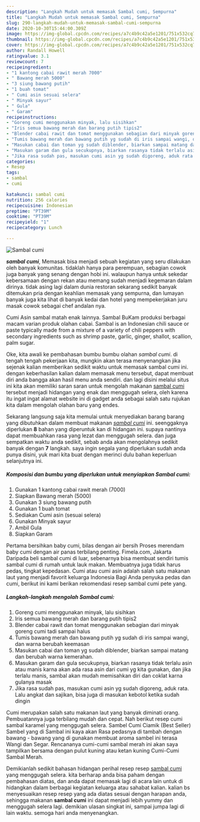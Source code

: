 ```yaml
---
description: "Langkah Mudah untuk memasak Sambal cumi, Sempurna"
title: "Langkah Mudah untuk memasak Sambal cumi, Sempurna"
slug: 290-langkah-mudah-untuk-memasak-sambal-cumi-sempurna
date: 2020-10-30T15:44:00.309Z
image: https://img-global.cpcdn.com/recipes/a7c4b9c42a5e1201/751x532cq70/sambal-cumi-foto-resep-utama.jpg
thumbnail: https://img-global.cpcdn.com/recipes/a7c4b9c42a5e1201/751x532cq70/sambal-cumi-foto-resep-utama.jpg
cover: https://img-global.cpcdn.com/recipes/a7c4b9c42a5e1201/751x532cq70/sambal-cumi-foto-resep-utama.jpg
author: Randall Howell
ratingvalue: 3.1
reviewcount: 7
recipeingredient:
- "1 kantong cabai rawit merah 7000"
- " Bawang merah 5000"
- "3 siung bawang putih"
- "1 buah tomat"
- " Cumi asin sesuai selera"
- " Minyak sayur"
- " Gula"
- " Garam"
recipeinstructions:
- "Goreng cumi menggunakan minyak, lalu sisihkan"
- "Iris semua bawang merah dan barang putih tipis2"
- "Blender cabai rawit dan tomat menggunakan sebagian dari minyak goreng cumi tadi sampai halus"
- "Tumis bawang merah dan bawang putih yg sudah di iris sampai wangi, dan warna berubah keemasan"
- "Masukan cabai dan toman yg sudah diblender, biarkan sampai matang dan berubah warna kemerahan."
- "Masukan garam dan gula secukupnya, biarkan rasanya tidak terlalu asin atau manis karna akan ada rasa asin dari cumi yg kita gunakan, dan jika terlalu manis, sambal akan mudah memisahkan diri dan coklat karna gulanya masak"
- "Jika rasa sudah pas, masukan cumi asin yg sudah digoreng, aduk rata. Lalu angkat dan sajikan, bisa juga di masukan kebotol ketika sudah dingin"
categories:
- Resep
tags:
- sambal
- cumi

katakunci: sambal cumi 
nutrition: 256 calories
recipecuisine: Indonesian
preptime: "PT39M"
cooktime: "PT39M"
recipeyield: "1"
recipecategory: Lunch

---
```



![Sambal cumi](https://img-global.cpcdn.com/recipes/a7c4b9c42a5e1201/751x532cq70/sambal-cumi-foto-resep-utama.jpg)

<b><i>sambal cumi</i></b>, Memasak bisa menjadi sebuah kegiatan yang seru dilakukan oleh banyak komunitas. tidaklah hanya para perempuan, sebagian cowok juga banyak yang senang dengan hobi ini. walaupun hanya untuk sekedar kebersamaan dengan rekan atau memang sudah menjadi kegemaran dalam dirinya. tidak asing lagi dalam dunia restoran sekarang sedikit banyak ditemukan pria dengan keahlian memasak yang sempurna, dan lumayan banyak juga kita lihat di banyak kedai dan hotel yang mempekerjakan juru masak cowok sebagai chef andalan nya.

Cumi Asin sambal matah enak lainnya. Sambal BuKam produksi berbagai macam varian produk olahan cabai. Sambal is an Indonesian chili sauce or paste typically made from a mixture of a variety of chili peppers with secondary ingredients such as shrimp paste, garlic, ginger, shallot, scallion, palm sugar.

Oke, kita awali ke pembahasan bumbu bumbu olahan <i>sambal cumi</i>. di tengah tengah pekerjaan kita, mungkin akan terasa menyenangkan jika sejenak kalian memberikan sedikit waktu untuk memasak sambal cumi ini. dengan keberhasilan kalian dalam memasak menu tersebut, dapat membuat diri anda bangga akan hasil menu anda sendiri. dan lagi disini melalui situs ini kita akan memiliki saran saran untuk mengolah makanan <u>sambal cumi</u> tersebut menjadi hidangan yang enak dan menggugah selera, oleh karena itu ingat ingat alamat website ini di gadget anda sebagai salah satu rujukan kita dalam mengolah olahan baru yang endes.


Sekarang langsung saja kita memulai untuk menyediakan barang barang yang dibutuhkan dalam membuat makanan <u><i>sambal cumi</i></u> ini. seenggaknya diperlukan <b>8</b> bahan yang diperuntuk kan di hidangan ini. supaya nantinya dapat membuahkan rasa yang lezat dan menggugah selera. dan juga sempatkan waktu anda sedikit, sebab anda akan mengolahnya sedikit banyak dengan <b>7</b> langkah. saya ingin segala yang diperlukan sudah anda punya disini, yuk mari kita buat dengan merinci dulu bahan keperluan selanjutnya ini.

<!--inarticleads1-->

##### Komposisi dan bumbu yang diperlukan untuk menyiapkan Sambal cumi:

1. Gunakan 1 kantong cabai rawit merah (7000)
1. Siapkan  Bawang merah (5000)
1. Gunakan 3 siung bawang putih
1. Gunakan 1 buah tomat
1. Sediakan  Cumi asin (sesuai selera)
1. Gunakan  Minyak sayur
1. Ambil  Gula
1. Siapkan  Garam


Pertama bersihkan baby cumi, bilas dengan air bersih Proses merendam baby cumi dengan air panas terbilang penting. Fimela.com, Jakarta Daripada beli sambal cumi di luar, sebenarnya bisa membuat sendiri tumis sambal cumi di rumah untuk lauk makan. Membuatnya juga tidak harus pedas, tingkat kepedasan. Cumi atau cumi asin adalah salah satu makanan laut yang menjadi favorit keluarga Indonesia Bagi Anda penyuka pedas dan cumi, berikut ini kami berikan rekomendasi resep sambal cumi pete yang. 

<!--inarticleads2-->

##### Langkah-langkah mengolah Sambal cumi:

1. Goreng cumi menggunakan minyak, lalu sisihkan
1. Iris semua bawang merah dan barang putih tipis2
1. Blender cabai rawit dan tomat menggunakan sebagian dari minyak goreng cumi tadi sampai halus
1. Tumis bawang merah dan bawang putih yg sudah di iris sampai wangi, dan warna berubah keemasan
1. Masukan cabai dan toman yg sudah diblender, biarkan sampai matang dan berubah warna kemerahan.
1. Masukan garam dan gula secukupnya, biarkan rasanya tidak terlalu asin atau manis karna akan ada rasa asin dari cumi yg kita gunakan, dan jika terlalu manis, sambal akan mudah memisahkan diri dan coklat karna gulanya masak
1. Jika rasa sudah pas, masukan cumi asin yg sudah digoreng, aduk rata. Lalu angkat dan sajikan, bisa juga di masukan kebotol ketika sudah dingin


Cumi merupakan salah satu makanan laut yang banyak diminati orang. Pembuatannya juga terbilang mudah dan cepat. Nah berikut resep cumi sambal karamel yang menggugah selera. Sambel Cumi Ciamik (Best Seller) Sambel yang di Sambal ini kaya akan Rasa pedasnya di tambah dengan bawang - bawang yang di gunakan membuat aroma sambel ini terasa Wangi dan Segar. Rencananya cumi-cumi sambal merah ini akan saya tampilkan bersama dengan pulut kuning atau ketan kuning Cumi-Cumi Sambal Merah. 

Demikianlah sedikit bahasan hidangan perihal resep resep <u>sambal cumi</u> yang menggugah selera. kita berharap anda bisa paham dengan pembahasan diatas, dan anda dapat memasak lagi di acara lain untuk di hidangkan dalam berbagai kegiatan keluarga atau sahabat kalian. kalian bs menyesuaikan resep resep yang ada diatas sesuai dengan harapan anda, sehingga makanan <b>sambal cumi</b> ini dapat menjadi lebih yummy dan menggugah selera lagi. demikian ulasan singkat ini, sampai jumpa lagi di lain waktu. semoga hari anda menyenangkan.
